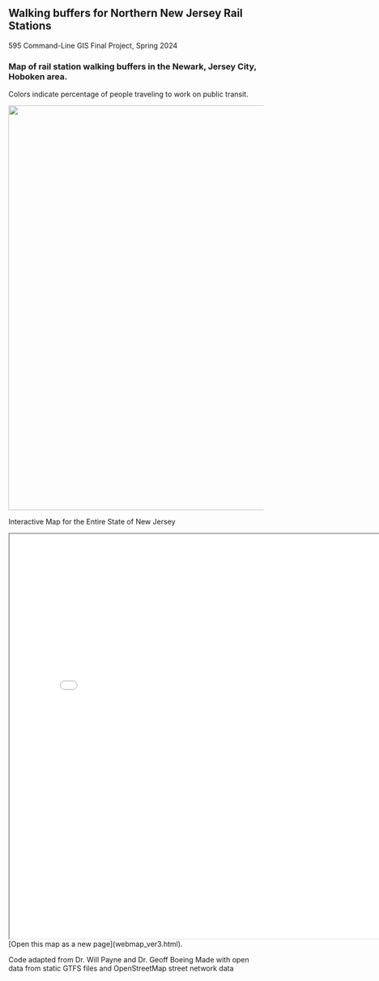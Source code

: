 ## Walking buffers for Northern New Jersey Rail Stations
595 Command-Line GIS Final Project, Spring 2024

### Map of rail station walking buffers in the Newark, Jersey City, Hoboken area. 
Colors indicate percentage of people traveling to work on public transit.

<img src="nyc_area_with_acs_v2.png" height="800">

Interactive Map for the Entire State of New Jersey
<iframe src = "webmap_ver3.html" height = "800" width = "800"></iframe>
[Open this map as a new page](webmap_ver3.html).

Code adapted from Dr. Will Payne and Dr. Geoff Boeing
Made with open data from static GTFS files and OpenStreetMap street network data
